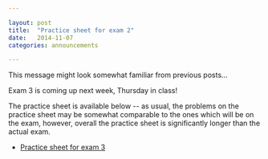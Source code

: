 ```yaml
---

layout: post
title:  "Practice sheet for exam 2"
date:   2014-11-07
categories: announcements 

---
```


This message might look somewhat familiar from previous posts...

Exam 3 is coming up next week, Thursday in class! 

The practice sheet is available below -- as usual, the problems on the practice sheet may be somewhat comparable to the ones which will be on the exam, however, overall the practice sheet is significantly longer than the actual exam.

- [Practice sheet for exam 3][practice3]

[practice3]: /calc2/practice3.pdf

